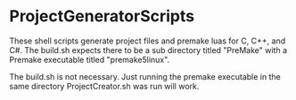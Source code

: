 # ProjectGeneratorScripts
These shell scripts generate project files and premake luas for C, C++, and C#.
The build.sh expects there to be a sub directory titled "PreMake" with a Premake executable titled "premake5linux".

The build.sh is not necessary. Just running the premake executable in the same directory ProjectCreator.sh was run will work.
